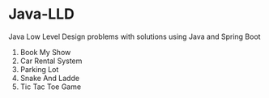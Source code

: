 # Java-LLD
Java Low Level Design problems with solutions using Java and Spring Boot

1. Book My Show
2. Car Rental System
3. Parking Lot
4. Snake And Ladde
5. Tic Tac Toe Game
